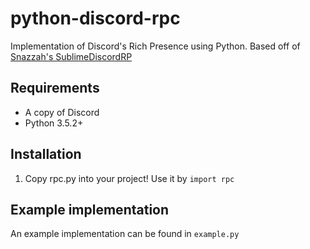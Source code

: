 # python-discord-rpc

Implementation of Discord's Rich Presence using Python. Based off of [Snazzah's SublimeDiscordRP](https://github.com/Snazzah/SublimeDiscordRP)

## Requirements
- A copy of Discord
- Python 3.5.2+

## Installation

1. Copy rpc.py into your project! Use it by `import rpc`

## Example implementation

An example implementation can be found in `example.py`
